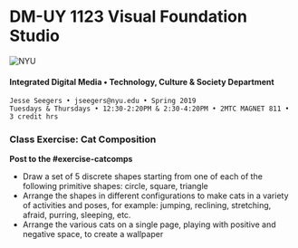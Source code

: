 # DM-UY 1123 Visual Foundation Studio

![NYU](C:/Users/Jesse%20Seegers/Desktop/NYU%20VFS/DM-1123-A-VFS-FA18-SEEGERS/nyu_soe_logo.png)

#### Integrated Digital Media • Technology, Culture & Society Department 

```
Jesse Seegers • jseegers@nyu.edu • Spring 2019 
Tuesdays & Thursdays • 12:30-2:20PM & 2:30-4:20PM • 2MTC MAGNET 811 • 3 credit hrs
```

### Class Exercise: Cat Composition

**Post to the #exercise-catcomps**

- Draw a set of 5 discrete shapes starting from one of each of the following primitive shapes: circle, square, triangle
- Arrange the shapes in different configurations to make cats in a variety of activities and poses, for example: jumping, reclining, stretching, afraid, purring, sleeping, etc.
- Arrange the various cats on a single page, playing with positive and negative space, to create a wallpaper

